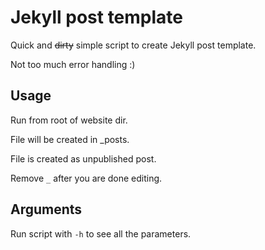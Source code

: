 # Jekyll post template

Quick and ~~dirty~~ simple script to create Jekyll post template.

Not too much error handling :)

## Usage

Run from root of website dir. 

File will be created in _posts.

File is created as unpublished post. 

Remove `_` after you are done editing.

## Arguments

Run script with `-h` to see all the parameters.